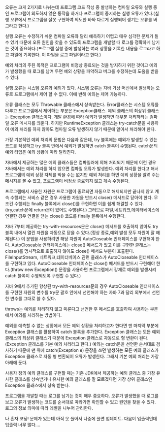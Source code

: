 오류는 크게 2가지로 나뉘는데 프로그램 코드 작성 중 발생하는 컴파일 오류와 실행 중인 프로그램이 의도하지 않은 동작을 하거나 프로그램이 중지하는 실행 오류가 있다.(실행 오류에서 프로그램을 잘못 구현하여 의도한 바와 다르게 실행되어 생기는 오류를 버그라고 한다.)

실행 오류는 수정하기 쉬운 컴파일 오류와 달리 예측하기 어렵고 매우 심각한 문제가 될 수 있기 때문에 오류 원인을 찾을 수 있도록 프로그램을 개발할 때 로그를 정확하게 남기는 것이 중요하다.(프로그램 실행 중에 발생하는 여러 상황을 기록한 내용을 로그라고 하고 파일에 기록한다. 이 파일을 로그 파일이라고 한다.)

예외 처리의 주된 목적은 프로그램이 비정상 종료되는 것을 방지하기 위한 것이고 예외가 발생했을 때 로그를 남겨 두면 예외 상황을 파악하고 버그를 수정하는데 도움을 받을 수 있다.

실행 오류는 시스템 오류와 예외가 있다. 시스템 오류는 자바 가상 머신에서 발생하는 오류로 프로그램에서 제어 할 수 없다. 이에 반해 예외는 제어 가능하다.
 
오류 클래스는 모두 Throwable 클래스에서 상속받는다. Error클래스는 시스템 오류를 다루고 프로그램에서 제어하는 부분은 Exception클래스. 예외 클래스의 최상위 클래스는 Exception 클래스이다. 개발 환경에 따라 예외가 발생하면 대부분 처리하라는 컴파일 오류 메시지를 띄운다. 하지만 RuntimeException 클래스는 try-catch문을 사용하여 예외 처리를 하지 않아도 컴파일 오류 발생하지 않기 때문에 알아서 처리해야 한다.

가장 기본적인 예외 처리의 문법은 다음과 같은데, try 블록에는 예외가 발생할 수 있는 코드를 작성하고 try 블록 안에서 예외가 발생하면 catch 블록이 수행된다. catch문의 예외 타입은 예외 상황에 따라 달라진다. 

자바에서 제공하는 많은 예외 클래스들은 컴파일러에 의해 처리되기 때문에 이런 경우 자바에서는 예외 처리를 하지 않으면 컴파일 오류가 발생한다. 예외 처리를 한다고 해서 프로그램의 예외 상황 자체를 막을 수는 없지만 예외 처리를 하면 예외 상황을 알려 주는 메시지를 볼 수 있고, 프로그램이 비정상 종료되지 않고 계속 수행된다.

프로그램에서 사용한 자원은 프로그램이 종료되면 자동으로 해제되지만 끝나지 않고 계속 수행되는 서비스 같은 경우 사용한 자원을 반드시 close() 메서드로 닫아야 한다. 무조건 수행되는 finally 블록에서 close()를 구현하면 이를 쉽게 해결할 수 있다.(try,catch문에 return문이 있어도 수행된다.) 그러므로 파일,네트워크,데이터베이스에 연결한 경우 연결을 닫는 close() 코드를 finally 블록에서 수행한다.

자바 7부터 제공하는 try-with-resources문은 close() 메서드를 호출하지 않아도 try 블록 내에서 열린 자원을 자동으로 닫을 수 있다.(정상 종료,예외 발생 모두 자원이 잘 해제된다.) 이 문법을 사용하려면 해당 자원이 AutoCloseable 인터페이스를 구현해야 한다. AutoCloseable 인터페이스에는 close() 메서드가 있고 이를 구현한 클래스는 close()를 명시적으로 호출하지 않아도 close() 메서드 부분이 호출된다. FileInputStream, 네트워크,데이터베이스 관련 클래스가 AutoCloseable 인터페이스를 구현하고 있다. AutoCloseable 인터페이스는 close() 메서드를 반드시 구현해야 한다.(throw new Exception() 문장을 사용하면 프로그램에서 강제로 예외를 발생시켜 catch 블록이 수행되도록 구현할 수 있다.)

자바 9에서 추가된 향상된 try-with-resources문의 경우 AutoCloseable 인터페이스를 구현한 자원의 변수를 try문 괄호 안에서 선언해야 하는 자바 7과 달리 외부에서 선언한 변수를 그대로 쓸 수 있다.

throws는 예외를 처리하지 않고 미룬다고 선언한 후 메서드를 호출하여 사용하는 부분에서 예외를 처리하는 방법이다. 

예외를 예측할 수 없는 상황에서 모든 예외 상황을 처리하고자 한다면 맨 마지막 부분에 Exception 클래스를 활용하여 catch 블록을 추가한다. Exception 클래스는 모든 예외 클래스의 최상위 클래스기 때문에 Exception 클래스로 자동으로 형 변환이 된다.(Exception 클래스를 기본 예외 처리라고 한다.) 예외는 catch문을 선언한 순서대로 검사하기 때문에 맨 위에 catch(Exception e) 문장을 쓰면 발생하는 모든 예외 클래스가 Exception 클래스로 자동 형 변환되어 오류가 발생한다. 그래서 기본 예외 처리는 가장 아래에 둔다.

사용자 정의 예외 클래스를 구현할 때는 기존 JDK에서 제공하는 예외 클래스 중 가장 유사한 클래스를 상속받거나 유사한 예외 클래스를 잘 모르겠다면 가장 상위 클래스인 Exception 클래스에서 상속 받는다.

프로그램을 개발할 때는 로그를 남기는 것이 매우 중요하다. 오류가 발생했을 때 로그를 보고 오류가 발생하는 코드를 순서대로 따라가면 확인할 수 있고 원인을 찾을 수 있다.
로그의 정보 의미에 따라 레벨을 나누어 관리한다.

나 혼자 코딩! 문제가 있는데 아직 못 풀어서 나중에 풀면 업데이트. 다음이 입출력인데 입출력 너무 많다....
